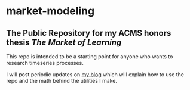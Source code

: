 # market-modeling

## The Public Repository for my ACMS honors thesis *The Market of Learning*

This repo is intended to be a starting point for anyone who wants to research timeseries processes.

I will post periodic updates on [my blog](https://medium.com/@krishna-saxena) which will explain how to use the repo and the math behind the utilities I make.